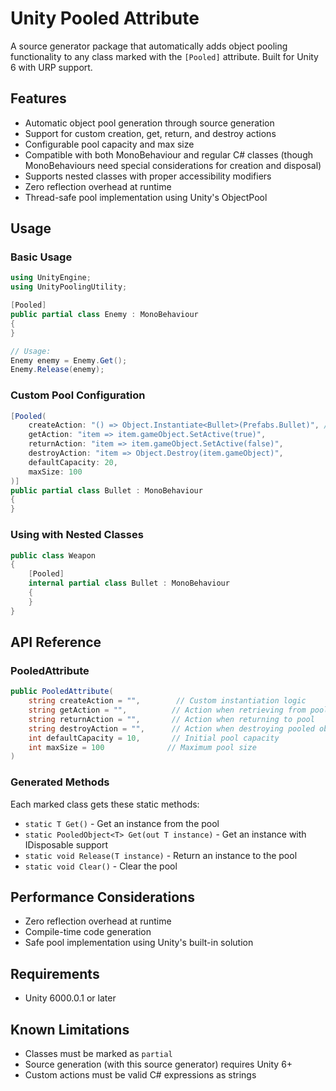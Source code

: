 # Unity Pooled Attribute

A source generator package that automatically adds object pooling functionality to any class marked with the `[Pooled]` attribute. Built for Unity 6 with URP support.

## Features

- Automatic object pool generation through source generation
- Support for custom creation, get, return, and destroy actions
- Configurable pool capacity and max size
- Compatible with both MonoBehaviour and regular C# classes (though MonoBehaviours need special considerations for creation and disposal)
- Supports nested classes with proper accessibility modifiers
- Zero reflection overhead at runtime
- Thread-safe pool implementation using Unity's ObjectPool<T>


## Usage

### Basic Usage
```csharp
using UnityEngine;
using UnityPoolingUtility;

[Pooled]
public partial class Enemy : MonoBehaviour
{
}

// Usage:
Enemy enemy = Enemy.Get();
Enemy.Release(enemy);
```

### Custom Pool Configuration
```csharp
[Pooled(
    createAction: "() => Object.Instantiate<Bullet>(Prefabs.Bullet)", //assuming a Prefabs singleton
    getAction: "item => item.gameObject.SetActive(true)",
    returnAction: "item => item.gameObject.SetActive(false)",
    destroyAction: "item => Object.Destroy(item.gameObject)",
    defaultCapacity: 20,
    maxSize: 100
)]
public partial class Bullet : MonoBehaviour
{
}
```

### Using with Nested Classes
```csharp
public class Weapon
{
    [Pooled]
    internal partial class Bullet : MonoBehaviour
    {
    }
}
```

## API Reference

### PooledAttribute
```csharp
public PooledAttribute(
    string createAction = "",        // Custom instantiation logic
    string getAction = "",          // Action when retrieving from pool
    string returnAction = "",       // Action when returning to pool
    string destroyAction = "",      // Action when destroying pooled object
    int defaultCapacity = 10,       // Initial pool capacity
    int maxSize = 100              // Maximum pool size
)
```

### Generated Methods
Each marked class gets these static methods:
- `static T Get()` - Get an instance from the pool
- `static PooledObject<T> Get(out T instance)` - Get an instance with IDisposable support
- `static void Release(T instance)` - Return an instance to the pool
- `static void Clear()` - Clear the pool

## Performance Considerations

- Zero reflection overhead at runtime
- Compile-time code generation
- Safe pool implementation using Unity's built-in solution

## Requirements

- Unity 6000.0.1 or later

## Known Limitations

- Classes must be marked as `partial`
- Source generation (with this source generator) requires Unity 6+
- Custom actions must be valid C# expressions as strings
